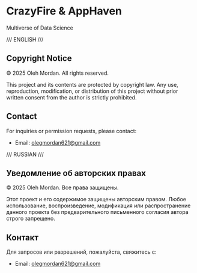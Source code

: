 # CrazyFire & AppHaven
Multiverse of Data Science

/// ENGLISH ///

## Copyright Notice

© 2025 Oleh Mordan. All rights reserved.

This project and its contents are protected by copyright law. Any use, reproduction, modification, or distribution of this project without prior written consent from the author is strictly prohibited.

## Contact

For inquiries or permission requests, please contact:
- Email: olegmordan621@gmail.com



/// RUSSIAN ///

## Уведомление об авторских правах

© 2025 Oleh Mordan. Все права защищены.

Этот проект и его содержимое защищены авторским правом. Любое использование, воспроизведение, модификация или распространение данного проекта без предварительного письменного согласия автора строго запрещено.

## Контакт

Для запросов или разрешений, пожалуйста, свяжитесь с:
- Email: olegmordan621@gmail.com
